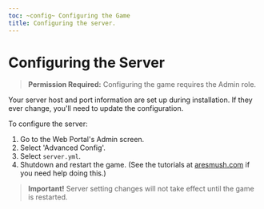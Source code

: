 ```yaml
---
toc: ~config~ Configuring the Game
title: Configuring the server.
---
```

# Configuring the Server

> **Permission Required:** Configuring the game requires the Admin role.

Your server host and port information are set up during installation.  If they ever change, you'll need to update the configuration.

To configure the server:

1. Go to the Web Portal's Admin screen.  
2. Select 'Advanced Config'.
3. Select `server.yml`.
4. Shutdown and restart the game. (See the tutorials at [aresmush.com](http://www.aresmush.com) if you need help doing this.)

> **Important!** Server setting changes will not take effect until the game is restarted.

